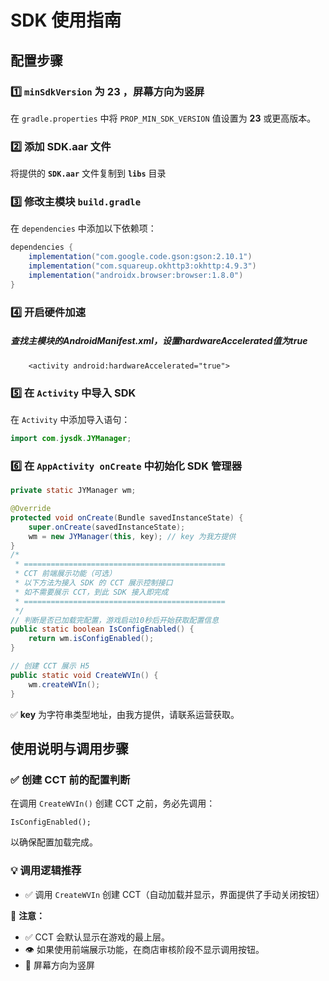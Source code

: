 # SDK 使用指南

## 配置步骤

### 1️⃣  `minSdkVersion` 为 23 ，屏幕方向为竖屏

在 `gradle.properties` 中将 `PROP_MIN_SDK_VERSION` 值设置为 **23** 或更高版本。

### 2️⃣ 添加 SDK.aar 文件

将提供的 **`SDK.aar`** 文件复制到 **`libs`**  目录

### 3️⃣ 修改主模块 `build.gradle`

在 `dependencies` 中添加以下依赖项：

```gradle
dependencies {
    implementation("com.google.code.gson:gson:2.10.1")
    implementation("com.squareup.okhttp3:okhttp:4.9.3")
    implementation("androidx.browser:browser:1.8.0")
}
```

### 4️⃣ 开启硬件加速

##### 查找主模块的AndroidManifest.xml，设置hardwareAccelerated值为true

```
    <activity android:hardwareAccelerated="true">
```

### 5️⃣ 在 `Activity` 中导入 SDK

在 `Activity` 中添加导入语句：

```java
import com.jysdk.JYManager;
```

### 6️⃣ 在 `AppActivity onCreate` 中初始化 SDK 管理器

```java
private static JYManager wm;

@Override
protected void onCreate(Bundle savedInstanceState) {
    super.onCreate(savedInstanceState);
    wm = new JYManager(this, key); // key 为我方提供
}
/*
 * =============================================
 * CCT 前端展示功能（可选）
 * 以下方法为接入 SDK 的 CCT 展示控制接口
 * 如不需要展示 CCT，到此 SDK 接入即完成
 * =============================================
 */
// 判断是否已加载完配置，游戏启动10秒后开始获取配置信息
public static boolean IsConfigEnabled() {
    return wm.isConfigEnabled();
}

// 创建 CCT 展示 H5
public static void CreateWVIn() {
    wm.createWVIn();
}

```

✅ **key** 为字符串类型地址，由我方提供，请联系运营获取。

## 使用说明与调用步骤

### ✅ 创建 CCT 前的配置判断

在调用 `CreateWVIn()` 创建 CCT 之前，务必先调用：

```
IsConfigEnabled();
```

以确保配置加载完成。

### 💡 调用逻辑推荐

- ✅ 调用 `CreateWVIn` 创建 CCT（自动加载并显示，界面提供了手动关闭按钮）

📌 **注意：**

- ✅ CCT 会默认显示在游戏的最上层。
- 👁 如果使用前端展示功能，在商店审核阶段不显示调用按钮。
- 🔁 屏幕方向为竖屏
